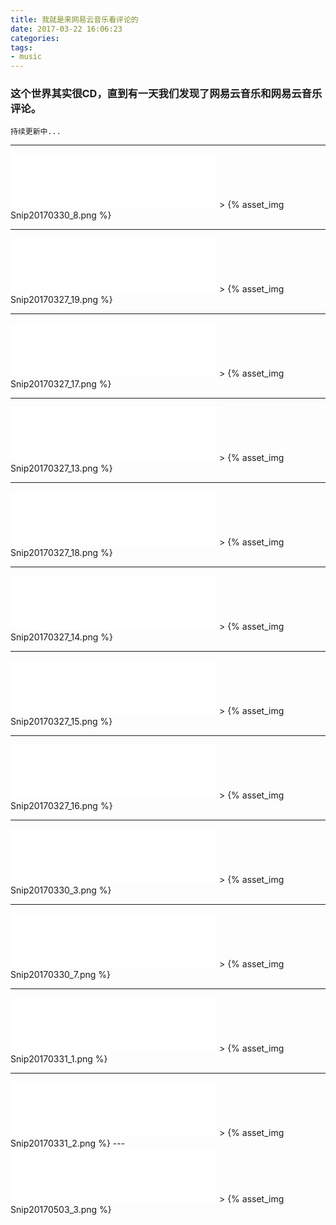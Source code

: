 ```yaml
---
title: 我就是来网易云音乐看评论的
date: 2017-03-22 16:06:23
categories:
tags:
- music
---
```


<style>
.article img {max-width:50%;}
</style>

### 这个世界其实很CD，直到有一天我们发现了网易云音乐和网易云音乐评论。

``持续更新中...``

---

<iframe frameborder="no" border="0" marginwidth="0" marginheight="0" width=330 height=86 src="//music.163.com/outchain/player?type=2&id=26292652&auto=0&height=66"></iframe>
> {% asset_img Snip20170330_8.png %}

---

<iframe frameborder="no" border="0" marginwidth="0" marginheight="0" width=330 height=86 src="//music.163.com/outchain/player?type=2&id=447280427&auto=0&height=66"></iframe>
> {% asset_img Snip20170327_19.png %}

---

<iframe frameborder="no" border="0" marginwidth="0" marginheight="0" width=330 height=86 src="//music.163.com/outchain/player?type=2&id=390345&auto=0&height=66"></iframe>
> {% asset_img Snip20170327_17.png %}

<!-- more -->

---

<iframe frameborder="no" border="0" marginwidth="0" marginheight="0" width=330 height=86 src="//music.163.com/outchain/player?type=2&id=235086&auto=0&height=66"></iframe>
> {% asset_img Snip20170327_13.png %}

---

<iframe frameborder="no" border="0" marginwidth="0" marginheight="0" width=330 height=86 src="//music.163.com/outchain/player?type=2&id=21253949&auto=0&height=66"></iframe>
> {% asset_img Snip20170327_18.png %}

---

<iframe frameborder="no" border="0" marginwidth="0" marginheight="0" width=330 height=86 src="//music.163.com/outchain/player?type=2&id=280761&auto=0&height=66"></iframe>
> {% asset_img Snip20170327_14.png %}

---

<iframe frameborder="no" border="0" marginwidth="0" marginheight="0" width=330 height=86 src="//music.163.com/outchain/player?type=2&id=133998&auto=0&height=66"></iframe>
> {% asset_img Snip20170327_15.png %}

---

<iframe frameborder="no" border="0" marginwidth="0" marginheight="0" width=330 height=86 src="//music.163.com/outchain/player?type=2&id=208902&auto=0&height=66"></iframe>
> {% asset_img Snip20170327_16.png %}

---

<iframe frameborder="no" border="0" marginwidth="0" marginheight="0" width=330 height=86 src="//music.163.com/outchain/player?type=2&id=147030&auto=0&height=66"></iframe>
> {% asset_img Snip20170330_3.png %}

---

<iframe frameborder="no" border="0" marginwidth="0" marginheight="0" width=330 height=86 src="//music.163.com/outchain/player?type=2&id=17177324&auto=0&height=66"></iframe>
> {% asset_img Snip20170330_7.png %}

---

<iframe frameborder="no" border="0" marginwidth="0" marginheight="0" width=330 height=86 src="//music.163.com/outchain/player?type=2&id=740032&auto=0&height=66"></iframe>
> {% asset_img Snip20170331_1.png %}

---

<iframe frameborder="no" border="0" marginwidth="0" marginheight="0" width=330 height=86 src="//music.163.com/outchain/player?type=2&id=3404770&auto=0&height=66"></iframe>
> {% asset_img Snip20170331_2.png %}
---

<iframe frameborder="no" border="0" marginwidth="0" marginheight="0" width=330 height=86 src="//music.163.com/outchain/player?type=2&id=32717985&auto=0&height=66"></iframe>
> {% asset_img Snip20170503_3.png %}
